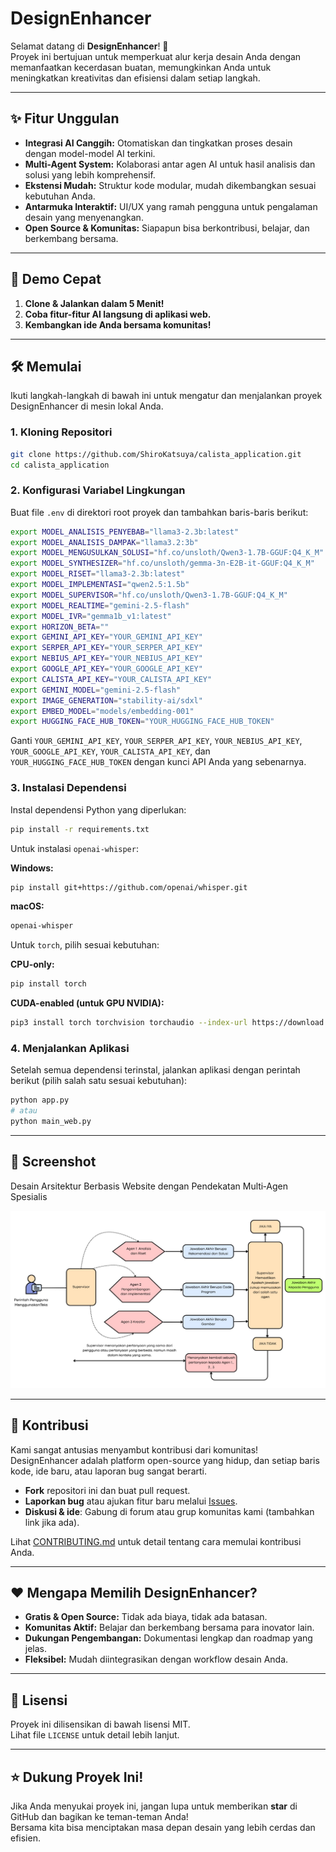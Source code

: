 # DesignEnhancer

Selamat datang di **DesignEnhancer**! 🚀  
Proyek ini bertujuan untuk memperkuat alur kerja desain Anda dengan memanfaatkan kecerdasan buatan, memungkinkan Anda untuk meningkatkan kreativitas dan efisiensi dalam setiap langkah.

---

## ✨ Fitur Unggulan

- **Integrasi AI Canggih:** Otomatiskan dan tingkatkan proses desain dengan model-model AI terkini.
- **Multi-Agent System:** Kolaborasi antar agen AI untuk hasil analisis dan solusi yang lebih komprehensif.
- **Ekstensi Mudah:** Struktur kode modular, mudah dikembangkan sesuai kebutuhan Anda.
- **Antarmuka Interaktif:** UI/UX yang ramah pengguna untuk pengalaman desain yang menyenangkan.
- **Open Source & Komunitas:** Siapapun bisa berkontribusi, belajar, dan berkembang bersama.

---

## 🚀 Demo Cepat

1. **Clone & Jalankan dalam 5 Menit!**
2. **Coba fitur-fitur AI langsung di aplikasi web.**
3. **Kembangkan ide Anda bersama komunitas!**

---

## 🛠️ Memulai

Ikuti langkah-langkah di bawah ini untuk mengatur dan menjalankan proyek DesignEnhancer di mesin lokal Anda.

### 1. Kloning Repositori
```bash
git clone https://github.com/ShiroKatsuya/calista_application.git
cd calista_application
```

### 2. Konfigurasi Variabel Lingkungan

Buat file `.env` di direktori root proyek dan tambahkan baris-baris berikut:

```bash
export MODEL_ANALISIS_PENYEBAB="llama3-2.3b:latest"
export MODEL_ANALISIS_DAMPAK="llama3.2:3b"
export MODEL_MENGUSULKAN_SOLUSI="hf.co/unsloth/Qwen3-1.7B-GGUF:Q4_K_M"
export MODEL_SYNTHESIZER="hf.co/unsloth/gemma-3n-E2B-it-GGUF:Q4_K_M"
export MODEL_RISET="llama3-2.3b:latest"
export MODEL_IMPLEMENTASI="qwen2.5:1.5b"
export MODEL_SUPERVISOR="hf.co/unsloth/Qwen3-1.7B-GGUF:Q4_K_M"
export MODEL_REALTIME="gemini-2.5-flash"
export MODEL_IVR="gemma1b_v1:latest"
export HORIZON_BETA=""
export GEMINI_API_KEY="YOUR_GEMINI_API_KEY"
export SERPER_API_KEY="YOUR_SERPER_API_KEY"
export NEBIUS_API_KEY="YOUR_NEBIUS_API_KEY"
export GOOGLE_API_KEY="YOUR_GOOGLE_API_KEY"
export CALISTA_API_KEY="YOUR_CALISTA_API_KEY"
export GEMINI_MODEL="gemini-2.5-flash"
export IMAGE_GENERATION="stability-ai/sdxl"
export EMBED_MODEL="models/embedding-001"
export HUGGING_FACE_HUB_TOKEN="YOUR_HUGGING_FACE_HUB_TOKEN"
```

Ganti `YOUR_GEMINI_API_KEY`, `YOUR_SERPER_API_KEY`, `YOUR_NEBIUS_API_KEY`, `YOUR_GOOGLE_API_KEY`, `YOUR_CALISTA_API_KEY`, dan `YOUR_HUGGING_FACE_HUB_TOKEN` dengan kunci API Anda yang sebenarnya.

### 3. Instalasi Dependensi

Instal dependensi Python yang diperlukan:

```bash
pip install -r requirements.txt
```

Untuk instalasi `openai-whisper`:

**Windows:**
```bash
pip install git+https://github.com/openai/whisper.git
```

**macOS:**
```bash
openai-whisper
```

Untuk `torch`, pilih sesuai kebutuhan:

**CPU-only:**
```bash
pip install torch
```

**CUDA-enabled (untuk GPU NVIDIA):**
```bash
pip3 install torch torchvision torchaudio --index-url https://download.pytorch.org/whl/cu128
```

### 4. Menjalankan Aplikasi

Setelah semua dependensi terinstal, jalankan aplikasi dengan perintah berikut (pilih salah satu sesuai kebutuhan):

```bash
python app.py
# atau
python main_web.py
```

---

## 📸 Screenshot

Desain Arsitektur Berbasis Website dengan Pendekatan Multi‑Agen Spesialis

![Multi Agent](multi_agent.jpg)


---

## 🤝 Kontribusi

Kami sangat antusias menyambut kontribusi dari komunitas!  
DesignEnhancer adalah platform open-source yang hidup, dan setiap baris kode, ide baru, atau laporan bug sangat berarti.

- **Fork** repositori ini dan buat pull request.
- **Laporkan bug** atau ajukan fitur baru melalui [Issues](https://github.com/ShiroKatsuya/calista_application/issues).
- **Diskusi & ide**: Gabung di forum atau grup komunitas kami (tambahkan link jika ada).

Lihat [CONTRIBUTING.md](CONTRIBUTING.md) untuk detail tentang cara memulai kontribusi Anda.

---

## ❤️ Mengapa Memilih DesignEnhancer?

- **Gratis & Open Source:** Tidak ada biaya, tidak ada batasan.
- **Komunitas Aktif:** Belajar dan berkembang bersama para inovator lain.
- **Dukungan Pengembangan:** Dokumentasi lengkap dan roadmap yang jelas.
- **Fleksibel:** Mudah diintegrasikan dengan workflow desain Anda.

---

## 📄 Lisensi

Proyek ini dilisensikan di bawah lisensi MIT.  
Lihat file `LICENSE` untuk detail lebih lanjut.

---

## ⭐ Dukung Proyek Ini!

Jika Anda menyukai proyek ini, jangan lupa untuk memberikan **star** di GitHub dan bagikan ke teman-teman Anda!  
Bersama kita bisa menciptakan masa depan desain yang lebih cerdas dan efisien.

